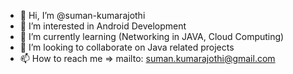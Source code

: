 - 👋 Hi, I’m @suman-kumarajothi
- 👀 I’m interested in Android Development
- 🌱 I’m currently learning (Networking in JAVA, Cloud Computing<AWS>)
- 💞️ I’m looking to collaborate on Java related projects 
- 📫 How to reach me => mailto: suman.kumarajothi@gmail.com

<!---
suman-kumarajothi/suman-kumarajothi is a ✨ special ✨ repository because its `README.md` (this file) appears on your GitHub profile.
You can click the Preview link to take a look at your changes.
--->
